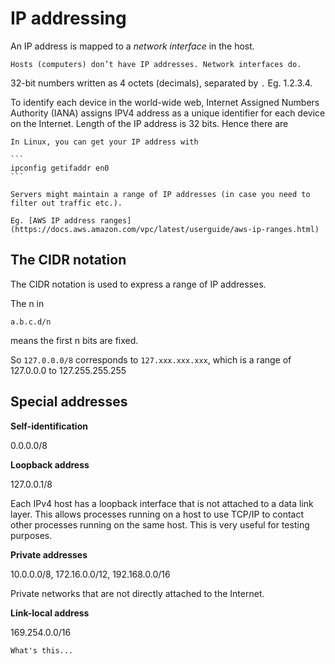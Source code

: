 # IP addressing

An IP address is mapped to a _network interface_ in the host.

~~~admonish
Hosts (computers) don’t have IP addresses. Network interfaces do.
~~~

32-bit numbers written as 4 octets (decimals), separated by `.` Eg. 1.2.3.4.

To identify each device in the world-wide web, Internet Assigned Numbers Authority (IANA) assigns IPV4 address as a unique identifier for each device on the Internet. Length of the IP address is 32 bits. Hence there are

~~~admonish tip
In Linux, you can get your IP address with

```
ipconfig getifaddr en0
```
~~~

~~~admonish tip title="Server IP address range"
Servers might maintain a range of IP addresses (in case you need to filter out traffic etc.).

Eg. [AWS IP address ranges](https://docs.aws.amazon.com/vpc/latest/userguide/aws-ip-ranges.html)
~~~

## The CIDR notation

The CIDR notation is used to express a range of IP addresses.

The n in

```
a.b.c.d/n
```

means the first n bits are fixed.

So `127.0.0.0/8` corresponds to `127.xxx.xxx.xxx`, which is a range of 127.0.0.0 to 127.255.255.255

## Special addresses

**Self-identification**

0.0.0.0/8

**Loopback address**

127.0.0.1/8

Each IPv4 host has a loopback interface that is not attached to a data link layer. This allows processes running on a host to use TCP/IP to contact other processes running on the same host. This is very useful for testing purposes.

**Private addresses**

10.0.0.0/8, 172.16.0.0/12, 192.168.0.0/16

Private networks that are not directly attached to the Internet.

**Link-local address**

169.254.0.0/16

~~~admonish question
What's this...
~~~
